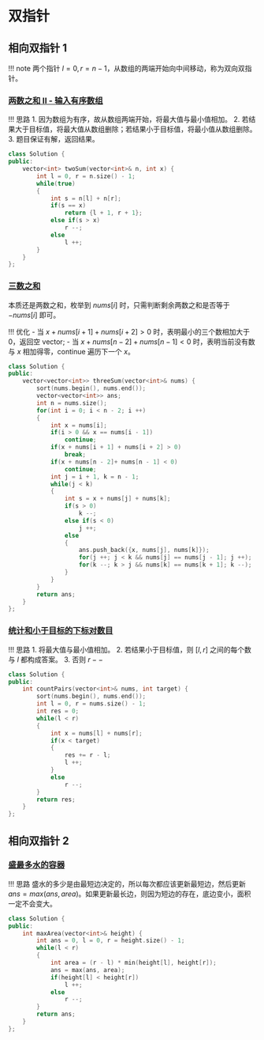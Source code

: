 # 双指针

## 相向双指针 1

!!! note
    两个指针 $l=0,r=n-1$，从数组的两端开始向中间移动，称为双向双指针。

### [两数之和 II - 输入有序数组](https://leetcode.cn/problems/two-sum-ii-input-array-is-sorted/description/)

!!! 思路
    1. 因为数组为有序，故从数组两端开始，将最大值与最小值相加。
    2. 若结果大于目标值，将最大值从数组删除；若结果小于目标值，将最小值从数组删除。
    3. 题目保证有解，返回结果。

```C++
class Solution {
public:
    vector<int> twoSum(vector<int>& n, int x) {
        int l = 0, r = n.size() - 1;
        while(true)
        {
            int s = n[l] + n[r];
            if(s == x)
                return {l + 1, r + 1};
            else if(s > x)
                r --;
            else
                l ++;
        }
    }
};
```

### [三数之和](https://leetcode.cn/problems/3sum/)

本质还是两数之和，枚举到 $nums[i]$ 时，只需判断剩余两数之和是否等于 $-nums[i]$ 即可。

!!! 优化
    - 当 $x + nums[i + 1] + nums[i + 2] > 0$ 时，表明最小的三个数相加大于 $0$，返回空 vector;
    - 当 $x + nums[n - 2] + nums[n - 1] < 0$ 时，表明当前没有数与 $x$ 相加得零，continue 遍历下一个 $x$。

```C++
class Solution {
public:
    vector<vector<int>> threeSum(vector<int>& nums) {
        sort(nums.begin(), nums.end());
        vector<vector<int>> ans;
        int n = nums.size();
        for(int i = 0; i < n - 2; i ++)
        {
            int x = nums[i];
            if(i > 0 && x == nums[i - 1])
                continue;
            if(x + nums[i + 1] + nums[i + 2] > 0)
                break;
            if(x + nums[n - 2]+ nums[n - 1] < 0)
                continue;
            int j = i + 1, k = n - 1;
            while(j < k)
            {
                int s = x + nums[j] + nums[k];
                if(s > 0)
                    k --;
                else if(s < 0)
                    j ++;
                else
                {
                    ans.push_back({x, nums[j], nums[k]});
                    for(j ++; j < k && nums[j] == nums[j - 1]; j ++);
                    for(k --; k > j && nums[k] == nums[k + 1]; k --);
                }
            }
        }
        return ans;
    }
};
```

### [统计和小于目标的下标对数目](https://leetcode.cn/problems/count-pairs-whose-sum-is-less-than-target/description/)

!!! 思路
    1. 将最大值与最小值相加。
    2. 若结果小于目标值，则 $[l,r]$ 之间的每个数与 $l$ 都构成答案。
    3. 否则 $r--$

```C++
class Solution {
public:
    int countPairs(vector<int>& nums, int target) {
        sort(nums.begin(), nums.end());
        int l = 0, r = nums.size() - 1;
        int res = 0;
        while(l < r)
        {
            int x = nums[l] + nums[r];
            if(x < target)
            {
                res += r - l;
                l ++;
            }
            else
                r --;
        }
        return res;
    }
};
```

## 相向双指针 2

### [盛最多水的容器](https://leetcode.cn/problems/container-with-most-water/description/)

!!! 思路
    盛水的多少是由最短边决定的，所以每次都应该更新最短边，然后更新$ans = max(ans, area)$。如果更新最长边，则因为短边的存在，底边变小，面积一定不会变大。

```C++
class Solution {
public:
    int maxArea(vector<int>& height) {
        int ans = 0, l = 0, r = height.size() - 1;
        while(l < r)
        {
            int area = (r - l) * min(height[l], height[r]);
            ans = max(ans, area);
            if(height[l] < height[r])
                l ++;
            else
                r --;
        }
        return ans;
    }
};
```